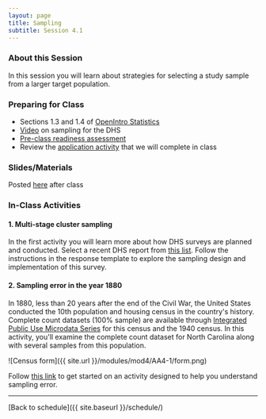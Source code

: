```yaml
---
layout: page
title: Sampling
subtitle: Session 4.1
---
```


### About this Session

In this session you will learn about strategies for selecting a study sample from a larger target population. 

### Preparing for Class

* Sections 1.3 and 1.4 of [OpenIntro Statistics](https://drive.google.com/file/d/0B-DHaDEbiOGkc1RycUtIcUtIelE/view?usp=sharing)
* [Video](https://www.youtube.com/watch?v=DD5npelwh80) on sampling for the DHS
* [Pre-class readiness assessment](https://docs.google.com/spreadsheets/d/1FkE2xrVPej8o07Kgd9mNEK0vovv8EzJfVoAjUOO_gy0/edit?usp=sharing)
* Review the [application activity](https://drive.google.com/open?id=1VFOhVSzHFO7uFHaK1-uz2WaOgH17wvr7) that we will complete in class

### Slides/Materials

Posted [here](https://drive.google.com/drive/folders/0Bxn_jkXZ1lxuVklQakF4MjZGSDQ?usp=sharing) after class

### In-Class Activities

#### 1. Multi-stage cluster sampling

In the first activity you will learn more about how DHS surveys are planned and conducted. Select a recent DHS report from [this list](https://dhsprogram.com/publications/publication-search.cfm?type=5). Follow the instructions in the response template to explore the sampling design and implementation of this survey. 

#### 2. Sampling error in the year 1880

In 1880, less than 20 years after the end of the Civil War, the United States conducted the 10th population and housing census in the country's history. Complete count datasets (100% sample) are available through [Integrated Public Use Microdata Series](https://usa.ipums.org/usa/) for this census and the 1940 census. In this activity, you'll examine the complete count dataset for North Carolina along with several samples from this population.

![Census form]({{ site.url }}/modules/mod4/AA4-1/form.png)

Follow [this link](http://www.globalhealthresearch.co/modules/mod4/AA4-1/s4.1-AA.html) to get started on an activity designed to help you understand sampling error.

* * *

[Back to schedule]({{ site.baseurl }}/schedule/)